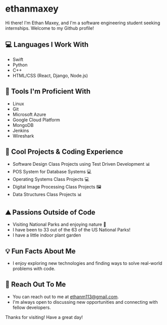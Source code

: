 # ethanmaxey

Hi there! I'm Ethan Maxey, and I'm a software engineering student seeking internships. Welcome to my Github profile!

## :computer: Languages I Work With
- Swift
- Python
- C++
- HTML/CSS (React, Django, Node.js)

## :wrench: Tools I'm Proficient With
- Linux
- Git
- Microsoft Azure
- Google Cloud Platform
- MongoDB
- Jenkins
- Wireshark

## :rocket: Cool Projects & Coding Experience
- Software Design Class Projects using Test Driven Development 📊
- POS System for Database Systems 💻
- Operating Systems Class Projects 💻
- Digital Image Processing Class Projects 🖼️
- Data Structures Class Projects 📊

## :mountain: Passions Outside of Code
- Visiting National Parks and enjoying nature 🌲
- I have been to 33 out of the 63 of the US National Parks!
- I have a little indoor plant garden

## :bulb: Fun Facts About Me
- I enjoy exploring new technologies and finding ways to solve real-world problems with code.

## :email: Reach Out To Me
- You can reach out to me at ethanm113@gmail.com.
- I'm always open to discussing new opportunities and connecting with fellow developers.

Thanks for visiting! Have a great day!
